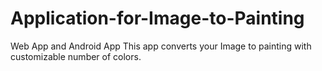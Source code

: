 # Application-for-Image-to-Painting
Web App and Android App 
This app converts your Image to painting with customizable number of colors.
